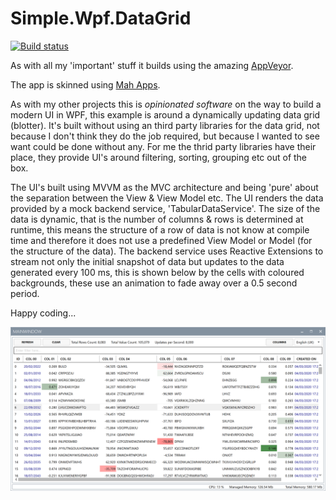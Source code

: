 # Simple.Wpf.DataGrid

[![Build status](https://ci.appveyor.com/api/projects/status/2gustf15hmt9tw09/branch/master?svg=true)](https://ci.appveyor.com/project/oriches/simple-wpf-datagrid)

As with all my 'important' stuff it builds using the amazing [AppVeyor](https://ci.appveyor.com/project/oriches/simple-wpf-datagrid).

The app is skinned using [Mah Apps](http://mahapps.com/).

As with my other projects this is *opinionated software* on the way to build a modern UI in WPF, this example is around a dynamically updating data grid (blotter). It's built without using an third party libraries for the data grid, not because I don't think they do the job required, but because I wanted to see want could be done without any. For me the thrid party libraries have their place, they provide UI's around filtering, sorting, grouping etc out of the box.

The UI's built using MVVM as the MVC architecture and being 'pure' about the separation between the View & View Model etc. The UI renders the data provided by a mock backend service, 'TabularDataService'. The size of the data is dynamic, that is the number of columns & rows is determined at runtime, this means the structure of a row of data is not know at compile time and therefore it does not use a predefined View Model or Model (for the structure of the data). The backend service uses Reactive Extensions to stream not only the initial snapshot of data but updates to the data generated every 100 ms, this is shown below by the cells with coloured backgrounds, these use an animation to fade away over a 0.5 second period.

Happy coding...

![Image description](screenshot.png)

